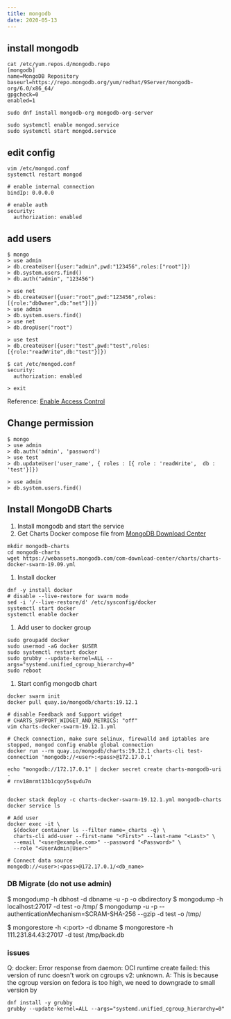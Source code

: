 ```yaml
---
title: mongodb
date: 2020-05-13
---
```


## install mongodb

```
cat /etc/yum.repos.d/mongodb.repo
[mongodb]
name=MongoDB Repository
baseurl=https://repo.mongodb.org/yum/redhat/9Server/mongodb-org/6.0/x86_64/
gpgcheck=0
enabled=1

sudo dnf install mongodb-org mongodb-org-server

sudo systemctl enable mongod.service
sudo systemctl start mongod.service
```

## edit config

```
vim /etc/mongod.conf
systemctl restart mongod

# enable internal connection
bindIp: 0.0.0.0

# enable auth
security:
  authorization: enabled
```

## add users

```
$ mongo
> use admin
> db.createUser({user:"admin",pwd:"123456",roles:["root"]})
> db.system.users.find()
> db.auth("admin", "123456")

> use net
> db.createUser({user:"root",pwd:"123456",roles:[{role:"dbOwner",db:"net"}]})
> use admin
> db.system.users.find()
> use net
> db.dropUser("root")

> use test
> db.createUser({user:"test",pwd:"test",roles:[{role:"readWrite",db:"test"}]})

$ cat /etc/mongod.conf
security:
  authorization: enabled

> exit
```
Reference: [Enable Access Control](https://docs.mongodb.com/manual/tutorial/enable-authentication/)

## Change permission

```
$ mongo
> use admin
> db.auth('admin', 'password')
> use test
> db.updateUser('user_name', { roles : [{ role : 'readWrite',  db : 'test'}]})

> use admin
> db.system.users.find()

```

## Install MongoDB Charts

1. Install mongodb and start the service
1. Get Charts Docker compose file from [MongoDB Download Center](https://www.mongodb.com/download-center/charts)
```
mkdir mongodb-charts
cd mongodb-charts
wget https://webassets.mongodb.com/com-download-center/charts/charts-docker-swarm-19.09.yml
```

1. Install docker
```
dnf -y install docker
# disable --live-restore for swarm mode
sed -i '/--live-restore/d' /etc/sysconfig/docker
systemctl start docker
systemctl enable docker
```

1. Add user to docker group
```
sudo groupadd docker
sudo usermod -aG docker $USER
sudo systemctl restart docker
sudo grubby --update-kernel=ALL --args="systemd.unified_cgroup_hierarchy=0"
sudo reboot
```

1. Start config mongodb chart
```
docker swarm init
docker pull quay.io/mongodb/charts:19.12.1

# disable Feedback and Support widget
# CHARTS_SUPPORT_WIDGET_AND_METRICS: "off"
vim charts-docker-swarm-19.12.1.yml

# Check connection, make sure selinux, firewalld and iptables are stopped, mongod config enable global connection
docker run --rm quay.io/mongodb/charts:19.12.1 charts-cli test-connection 'mongodb://<user>:<pass>@172.17.0.1'

echo "mongodb://172.17.0.1" | docker secret create charts-mongodb-uri -
# rnv18mrmt13b1cqoy5sqvdu7n


docker stack deploy -c charts-docker-swarm-19.12.1.yml mongodb-charts
docker service ls

# Add user
docker exec -it \
  $(docker container ls --filter name=_charts -q) \
  charts-cli add-user --first-name "<First>" --last-name "<Last>" \
  --email "<user@example.com>" --password "<Password>" \
  --role "<UserAdmin|User>"

# Connect data source
mongodb://<user>:<pass>@172.17.0.1/<db_name>
```

### DB Migrate (do not use admin)
$ mongodump -h dbhost -d dbname -u <user> -p <pass> -o dbdirectory
$ mongodump -h localhost:27017 -d test -o /tmp/
$ mongodump -u <user> -p <pass> --authenticationMechanism=SCRAM-SHA-256 --gzip -d test -o /tmp/

$ mongorestore -h <hostname><:port> -d dbname <path>
$ mongorestore -h 111.231.84.43:27017 -d test /tmp/back.db

### issues
Q: docker: Error response from daemon: OCI runtime create failed: this version of runc doesn't work on cgroups v2: unknown.
A: This is because the cgroup version on fedora is too high, we need to
downgrade to small version by
```
dnf install -y grubby
grubby --update-kernel=ALL --args="systemd.unified_cgroup_hierarchy=0"
```
